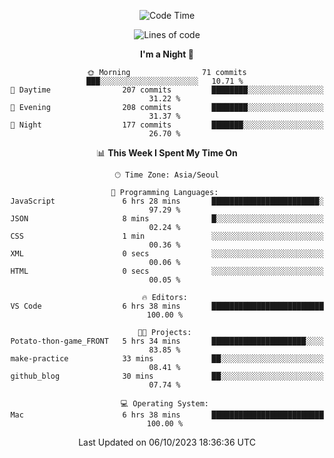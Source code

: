 <div align=center>
 
<!--START_SECTION:waka-->
![Code Time](http://img.shields.io/badge/Code%20Time-306%20hrs%203%20mins-blue)

![Lines of code](https://img.shields.io/badge/From%20Hello%20World%20I%27ve%20Written-3.1%20million%20lines%20of%20code-blue)

**I'm a Night 🦉** 

```text
🌞 Morning                71 commits          ███░░░░░░░░░░░░░░░░░░░░░░   10.71 % 
🌆 Daytime                207 commits         ████████░░░░░░░░░░░░░░░░░   31.22 % 
🌃 Evening                208 commits         ████████░░░░░░░░░░░░░░░░░   31.37 % 
🌙 Night                  177 commits         ███████░░░░░░░░░░░░░░░░░░   26.70 % 
```


📊 **This Week I Spent My Time On** 

```text
🕑︎ Time Zone: Asia/Seoul

💬 Programming Languages: 
JavaScript               6 hrs 28 mins       ████████████████████████░   97.29 % 
JSON                     8 mins              █░░░░░░░░░░░░░░░░░░░░░░░░   02.24 % 
CSS                      1 min               ░░░░░░░░░░░░░░░░░░░░░░░░░   00.36 % 
XML                      0 secs              ░░░░░░░░░░░░░░░░░░░░░░░░░   00.06 % 
HTML                     0 secs              ░░░░░░░░░░░░░░░░░░░░░░░░░   00.05 % 

🔥 Editors: 
VS Code                  6 hrs 38 mins       █████████████████████████   100.00 % 

🐱‍💻 Projects: 
Potato-thon-game_FRONT   5 hrs 34 mins       █████████████████████░░░░   83.85 % 
make-practice            33 mins             ██░░░░░░░░░░░░░░░░░░░░░░░   08.41 % 
github_blog              30 mins             ██░░░░░░░░░░░░░░░░░░░░░░░   07.74 % 

💻 Operating System: 
Mac                      6 hrs 38 mins       █████████████████████████   100.00 % 
```


 Last Updated on 06/10/2023 18:36:36 UTC
<!--END_SECTION:waka-->
 </div>

